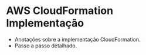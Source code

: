 # AWS CloudFormation Implementação

- Anotações sobre a implementação CloudFormation.
- Passo a passo detalhado.
